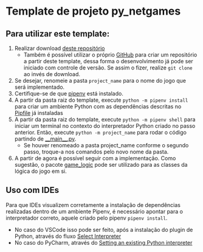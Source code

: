 # Template de projeto py_netgames

## Para utilizar este template:

1. Realizar download [deste repositório](https://github.com/gabrielroza/py_netgames_template/archive/refs/heads/master.zip)
    * Também é possível utilizar o próprio [GitHub](https://docs.github.com/en/repositories/creating-and-managing-repositories/creating-a-repository-from-a-template#creating-a-repository-from-a-template) para criar um repositório a partir deste template, dessa forma o desenvolvimento já pode ser iniciado com controle de versão. Se assim o fizer, realize `git clone` ao invés de download.
1. Se desejar, renomeie a pasta `project_name` para o nome do jogo que será implementado.
1. Certifique-se de que [pipenv](https://pipenv.pypa.io/en/latest/install/#pragmatic-installation-of-pipenv) está instalado.
1.  A partir da pasta raiz do template, execute `python -m pipenv install` para criar um ambiente Python com as dependências descritas no [Pipfile](./Pipfile) já instaladas
1. A partir da pasta raiz do template, execute `python -m pipenv shell` para iniciar um terminal no contexto do interpretador Python criado no passo anterior. Então, execute `python -m project_name` para rodar o código partindo de [\_\_main\_\_.py](./project_name/__main__.py). 
    * Se houver renomeado a pasta project_name conforme o segundo passo, troque-a nos comandos pelo novo nome da pasta.
1. A partir de agora é possível seguir com a implementação. Como sugestão, o pacote [game_logic](./project_name/game_logic/) pode ser utilizado para as classes da lógica do jogo em si. 

## Uso com IDEs

Para que IDEs visualizem corretamente a instalação de dependências realizadas dentro de um ambiente Pipenv, é necessário apontar para o interpretador correto, aquele criado pelo pipenv `pipenv install`.

-  No caso do VSCode isso pode ser feito, após a instalação do plugin de Python, através do fluxo [Select Interpreter](https://code.visualstudio.com/docs/python/environments#_select-and-activate-an-environment)
- No caso do PyCharm, através do [Setting an existing Python interpreter](https://www.jetbrains.com/help/pycharm/configuring-python-interpreter.html#add-existing-interpreter)

